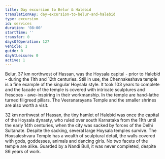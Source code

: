 ```yaml
---
title: Day excursion to Belur & Halebid
translationKey: day-excursion-to-belur-and-halebid
type: excursion
id: services
duration: '08:00'
startTime: ''
transfer: 0
daysOfOperation: 127
vehicle: 1
guide: 0
dayAtLeisure: 0
active: 1
---
```

Belur, 37 km northwest of Hassan, was the Hoysala capital - prior to Halebid - during the 11th and 12th centuries. Still in use, the Chennakeshava temple is a fine example of the singular Hoysala style. It took 103 years to complete and the facade of the temple is covered with intricate sculptures and frescoes - awe-inspiring in their workmanship. In the temple are hand-lathe turned filigreed pillars. The Veeranarayana Temple and the smaller shrines are also worth a visit.    


32 km northwest of Hassan, the tiny hamlet of Halebid was once the capital of the Hoysala dynasty, who ruled over south Karnataka from the 11th until the early 14th centuries, when the city was sacked by forces of the Delhi Sultanate. Despite the sacking, several large Hoysala temples survive. The Hoysaleshvara Temple has a wealth of sculptural detail, the walls covered with gods, goddesses, animals and dancing girls. No two facets of the temple are alike. Guarded by a Nandi Bull, it was never completed, despite 86 years of work.     